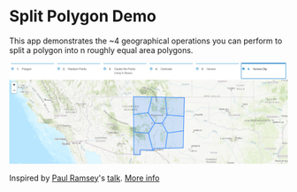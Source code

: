 # Split Polygon Demo

This app demonstrates the ~4 geographical operations you can perform to split a polygon into n roughly equal area polygons.

[![demo](https://github.com/gavinr/split-polygon-demo/raw/master/image.png)](
https://gavinr.github.io/split-polygon-demo/)

Inspired by [Paul Ramsey](https://github.com/pramsey)'s [talk](https://www.youtube.com/watch?v=g4DgAVCmiDE). [More info](https://gavinr.com/maps/split-polygon-demo/)
